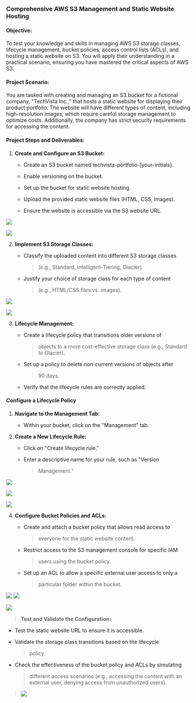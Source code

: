 ### **Comprehensive AWS S3 Management and Static Website Hosting**

#### **Objective:**

To test your knowledge and skills in managing AWS S3 storage classes,
lifecycle management, bucket policies, access control lists (ACLs), and
hosting a static website on S3. You will apply their understanding in a
practical scenario, ensuring you have mastered the critical aspects of
AWS S3.

#### **Project Scenario:**

You are tasked with creating and managing an S3 bucket for a fictional
company, \"TechVista Inc.,\" that hosts a static website for displaying
their product portfolio. The website will have different types of
content, including high-resolution images, which require careful storage
management to optimize costs. Additionally, the company has strict
security requirements for accessing the content.

#### **Project Steps and Deliverables:**

1.  **Create and Configure an S3 Bucket:**

    -   Create an S3 bucket named techvista-portfolio-\[your-initials\].

    -   Enable versioning on the bucket.

    -   Set up the bucket for static website hosting.

    -   Upload the provided static website files (HTML, CSS, images).

    -   Ensure the website is accessible via the S3 website URL.

![](photos/media/image2.png)

![](photos/media/image10.png)

2.  **Implement S3 Storage Classes:**

    -   Classify the uploaded content into different S3 storage classes
        > (e.g., Standard, Intelligent-Tiering, Glacier).

    -   Justify your choice of storage class for each type of content
        > (e.g., HTML/CSS files vs. images).

![](photos/media/image4.png)

![](photos/media/image7.png)

3.  **Lifecycle Management:**

    -   Create a lifecycle policy that transitions older versions of
        > objects to a more cost-effective storage class (e.g., Standard
        > to Glacier).

    -   Set up a policy to delete non-current versions of objects after
        > 90 days.

    -   Verify that the lifecycle rules are correctly applied.

#### **Configure a Lifecycle Policy**

1.  **Navigate to the Management Tab:**

    -   Within your bucket, click on the \"Management\" tab.

2.  **Create a New Lifecycle Rule:**

    -   Click on \"Create lifecycle rule.\"

    -   Enter a descriptive name for your rule, such as \"Version
        > Management.\"

![](photos/media/image5.png)

![](photos/media/image6.png)

![](photos/media/image8.png)

4.  **Configure Bucket Policies and ACLs:**

    -   Create and attach a bucket policy that allows read access to
        > everyone for the static website content.

    -   Restrict access to the S3 management console for specific IAM
        > users using the bucket policy.

    -   Set up an ACL to allow a specific external user access to only a
        > particular folder within the bucket.

![](photos/media/image3.png)
![](photos/media/image1.png)

![](photos/media/image9.png)

> **Test and Validate the Configuration:**

-   Test the static website URL to ensure it is accessible.

-   Validate the storage class transitions based on the lifecycle
    > policy.

-   Check the effectiveness of the bucket policy and ACLs by simulating
    > different access scenarios (e.g., accessing the content with an
    > external user, denying access from unauthorized users).

> ![](photos/media/image11.png)
